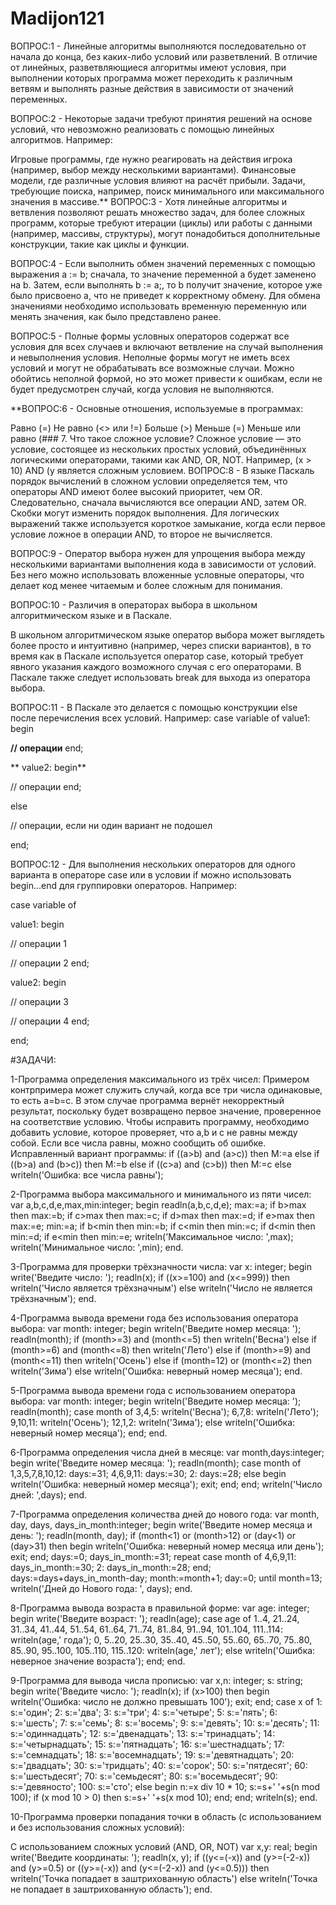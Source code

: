 # Madijon121
ВОПРОС:1 - Линейные алгоритмы выполняются последовательно от начала до конца, без каких-либо условий или разветвлений. В отличие от линейных, разветвляющиеся алгоритмы имеют условия, при выполнении которых программа может переходить к различным ветвям и выполнять разные действия в зависимости от значений переменных.

ВОПРОС:2 - Некоторые задачи требуют принятия решений на основе условий, что невозможно реализовать с помощью линейных алгоритмов. Например:

Игровые программы, где нужно реагировать на действия игрока (например, выбор между несколькими вариантами).
Финансовые модели, где различные условия влияют на расчёт прибыли.
Задачи, требующие поиска, например, поиск минимального или максимального значения в массиве.**
ВОПРОС:3 - Хотя линейные алгоритмы и ветвления позволяют решать множество задач, для более сложных программ, которые требуют итерации (циклы) или работы с данными (например, массивы, структуры), могут понадобиться дополнительные конструкции, такие как циклы и функции.

ВОПРОС:4 - Если выполнить обмен значений переменных с помощью выражения a := b; сначала, то значение переменной a будет заменено на b. Затем, если выполнять b := a;, то b получит значение, которое уже было присвоено a, что не приведет к корректному обмену. Для обмена значениями необходимо использовать временную переменную или менять значения, как было представлено ранее.

ВОПРОС:5 - Полные формы условных операторов содержат все условия для всех случаев и включают ветвление на случай выполнения и невыполнения условия. Неполные формы могут не иметь всех условий и могут не обрабатывать все возможные случаи. Можно обойтись неполной формой, но это может привести к ошибкам, если не будет предусмотрен случай, когда условия не выполняются.

**ВОПРОС:6 - Основные отношения, используемые в программах:

Равно (=)
Не равно (<> или !=)
Больше (>)
Меньше (=)
Меньше или равно (### 7. Что такое сложное условие? Сложное условие — это условие, состоящее из нескольких простых условий, объединённых логическими операторами, такими как AND, OR, NOT. Например, (x > 10) AND (y является сложным условием.
ВОПРОС:8 - В языке Паскаль порядок вычислений в сложном условии определяется тем, что операторы AND имеют более высокий приоритет, чем OR. Следовательно, сначала вычисляются все операции AND, затем OR. Скобки могут изменить порядок выполнения. Для логических выражений также используется короткое замыкание, когда если первое условие ложное в операции AND, то второе не вычисляется.

ВОПРОС:9 - Оператор выбора нужен для упрощения выбора между несколькими вариантами выполнения кода в зависимости от условий. Без него можно использовать вложенные условные операторы, что делает код менее читаемым и более сложным для понимания.

ВОПРОС:10 - Различия в операторах выбора в школьном алгоритмическом языке и в Паскале.

В школьном алгоритмическом языке оператор выбора может выглядеть более просто и интуитивно (например, через списки вариантов), в то время как в Паскале используется оператор case, который требует явного указания каждого возможного случая с его операторами. В Паскале также следует использовать break для выхода из оператора выбора.

ВОПРОС:11 - В Паскале это делается с помощью конструкции else после перечисления всех условий. Например: case variable of value1: begin

**// операции**
end;

** value2: begin**

// операции
end;

else

// операции, если ни один вариант не подошел

end;

ВОПРОС:12 - Для выполнения нескольких операторов для одного варианта в операторе case или в условии if можно использовать begin...end для группировки операторов. Например:

case variable of

value1: begin

// операции 1

// операции 2
end;

value2: begin

// операции 3

// операции 4
end;

end;

#ЗАДАЧИ:

1-Программа определения максимального из трёх чисел: Примером контрпримера может служить случай, когда все три числа одинаковые, то есть a=b=c. В этом случае программа вернёт некорректный результат, поскольку будет возвращено первое значение, проверенное на соответствие условию. Чтобы исправить программу, необходимо добавить условие, которое проверяет, что a,b и c не равны между собой. Если все числа равны, можно сообщить об ошибке. Исправленный вариант программы: if ((a>b) and (a>c)) then M:=a else if ((b>a) and (b>c)) then M:=b else if ((c>a) and (c>b)) then M:=c else writeln('Ошибка: все числа равны');

2-Программа выбора максимального и минимального из пяти чисел: var a,b,c,d,e,max,min:integer; begin readln(a,b,c,d,e); max:=a; if b>max then max:=b; if c>max then max:=c; if d>max then max:=d; if e>max then max:=e; min:=a; if b<min then min:=b; if c<min then min:=c; if d<min then min:=d; if e<min then min:=e; writeln('Максимальное число: ',max); writeln('Минимальное число: ',min); end.

3-Программа для проверки трёхзначности числа: var x: integer; begin write('Введите число: '); readln(x); if ((x>=100) and (x<=999)) then writeln('Число является трёхзначным') else writeln('Число не является трёхзначным'); end.

4-Программа вывода времени года без использования оператора выбора: var month: integer; begin writeln('Введите номер месяца: '); readln(month); if (month>=3) and (month<=5) then writeln('Весна') else if (month>=6) and (month<=8) then writeln('Лето') else if (month>=9) and (month<=11) then writeln('Осень') else if (month=12) or (month<=2) then writeln('Зима') else writeln('Ошибка: неверный номер месяца'); end.

5-Программа вывода времени года с использованием оператора выбора: var month: integer; begin writeln('Введите номер месяца: '); readln(month); case month of 3,4,5: writeln('Весна'); 6,7,8: writeln('Лето'); 9,10,11: writeln('Осень'); 12,1,2: writeln('Зима'); else writeln('Ошибка: неверный номер месяца'); end; end.

6-Программа определения числа дней в месяце: var month,days:integer; begin write('Введите номер месяца: '); readln(month); case month of 1,3,5,7,8,10,12: days:=31; 4,6,9,11: days:=30; 2: days:=28; else begin writeln('Ошибка: неверный номер месяца'); exit; end; end; writeln('Число дней: ',days); end.

7-Программа определения количества дней до нового года: var month, day, days, days_in_month:integer; begin write('Введите номер месяца и день: '); readln(month, day); if (month<1) or (month>12) or (day<1) or (day>31) then begin writeln('Ошибка: неверный номер месяца или день'); exit; end; days:=0; days_in_month:=31; repeat case month of 4,6,9,11: days_in_month:=30; 2: days_in_month:=28; end; days:=days+days_in_month-day; month:=month+1; day:=0; until month=13; writeln('Дней до Нового года: ', days); end.

8-Программа вывода возраста в правильной форме: var age: integer; begin write('Введите возраст: '); readln(age); case age of 1..4, 21..24, 31..34, 41..44, 51..54, 61..64, 71..74, 81..84, 91..94, 101..104, 111..114: writeln(age,' года'); 0, 5..20, 25..30, 35..40, 45..50, 55..60, 65..70, 75..80, 85..90, 95..100, 105..110, 115..120: writeln(age,' лет'); else writeln('Ошибка: неверное значение возраста'); end; end.

9-Программа для вывода числа прописью: var x,n: integer; s: string; begin write('Введите число: '); readln(x); if (x>100) then begin writeln('Ошибка: число не должно превышать 100'); exit; end; case x of 1: s:='один'; 2: s:='два'; 3: s:='три'; 4: s:='четыре'; 5: s:='пять'; 6: s:='шесть'; 7: s:='семь'; 8: s:='восемь'; 9: s:='девять'; 10: s:='десять'; 11: s:='одиннадцать'; 12: s:='двенадцать'; 13: s:='тринадцать'; 14: s:='четырнадцать'; 15: s:='пятнадцать'; 16: s:='шестнадцать'; 17: s:='семнадцать'; 18: s:='восемнадцать'; 19: s:='девятнадцать'; 20: s:='двадцать'; 30: s:='тридцать'; 40: s:='сорок'; 50: s:='пятдесят'; 60: s:='шестьдесят'; 70: s:='семьдесят'; 80: s:='восемьдесят'; 90: s:='девяносто'; 100: s:='сто'; else begin n:=x div 10 * 10; s:=s+' '+s(n mod 100); if (x mod 10 > 0) then s:=s+' '+s(x mod 10); end; end; writeln(s); end.

10-Программа проверки попадания точки в область (с использованием и без использования сложных условий):

С использованием сложных условий (AND, OR, NOT) var x,y: real; begin write('Введите координаты: '); readln(x, y); if ((y<=(-x)) and (y>=(-2-x)) and (y>=0.5) or ((y>=(-x)) and (y<=(-2-x)) and (y<=0.5))) then writeln('Точка попадает в заштрихованную область') else writeln('Точка не попадает в заштрихованную область'); end.
